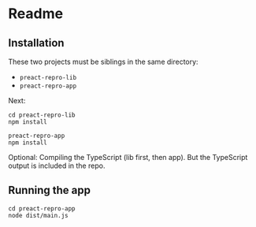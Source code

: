 # Readme

## Installation

These two projects must be siblings in the same directory:

* `preact-repro-lib`
* `preact-repro-app`

Next:

```
cd preact-repro-lib
npm install

preact-repro-app
npm install
```

Optional: Compiling the TypeScript (lib first, then app). But the TypeScript output is included in the repo.

## Running the app

```
cd preact-repro-app
node dist/main.js
```
